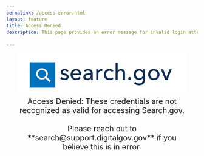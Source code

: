 ```yaml
---
permalink: /access-error.html
layout: feature
title: Access Denied
description: This page provides an error message for invalid login attempts.

---
```


<article class="article feature" style="padding:0 30px; margin-top: 10px;">
<div class="banner" style="text-center center-block">
  <a href="/">
    <img class="img-responsive center-block" src="/img/searchdotgovlogo.png" alt="Search.gov logo"/>
  </a>
</div>

<div style="text-align: center; font-size: 20px;">
Access Denied: These credentials are not recognized as valid for accessing Search.gov. 
<br>
<br>
Please reach out to **search@support.digitalgov.gov** if you believe this is in error.
<br>
<br>
</div>

</article>